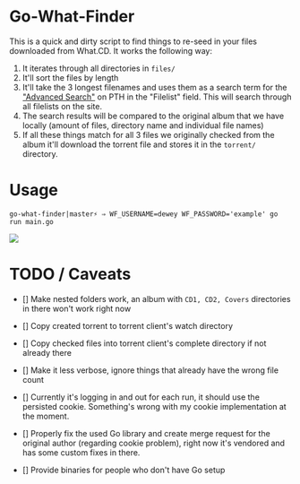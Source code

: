 # Go-What-Finder

This is a quick and dirty script to find things to re-seed in your files downloaded from What.CD. It works the
following way:

1) It iterates through all directories in `files/`
2) It'll sort the files by length
3) It'll take the 3 longest filenames and uses them as a search term for the ["Advanced Search"](https://passtheheadphones.me/ajax.php?action=browse&filelist=06-Etched%20Headplate.flac) on PTH in the
   "Filelist" field. This will search through all filelists on the site.
4) The search results will be compared to the original album that we have locally (amount of files, directory
   name and individual file names)
5) If all these things match for all 3 files we originally checked from the album it'll download the torrent
   file and stores it in the `torrent/` directory. 

# Usage

```
go-what-finder|master⚡ ⇒ WF_USERNAME=dewey WF_PASSWORD='example' go run main.go
```

![](http://i.imgur.com/57CwBcm.png)


# TODO / Caveats

- [] Make nested folders work, an album with `CD1, CD2, Covers` directories in there won't work right now

- [] Copy created torrent to torrent client's watch directory

- [] Copy checked files into torrent client's complete directory if not already there

- [] Make it less verbose, ignore things that already have the wrong file count

- [] Currently it's logging in and out for each run, it should use the persisted cookie. Something's wrong with
   my cookie implementation at the moment.

- [] Properly fix the used Go library and create merge request for the original author (regarding cookie problem),
   right now it's vendored and has some custom fixes in there.
   
- [] Provide binaries for people who don't have Go setup